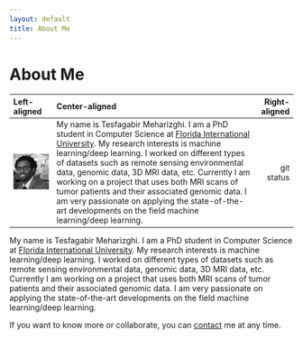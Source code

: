 ```yaml
---
layout: default
title: About Me
---
```

# About Me

| Left-aligned | Center-aligned | Right-aligned |
| :---         |     :---     |          ---: |
| ![](my_photo_bw.jpg)   | My name is Tesfagabir Meharizghi. I am a PhD student in Computer Science at [Florida International University](https://www.cis.fiu.edu). My research interests is machine learning/deep learning. I worked on different types of datasets such as remote sensing environmental data, genomic data, 3D MRI data, etc. Currently I am working on a project that uses both MRI scans of tumor patients and their associated genomic data. I am very passionate on applying the state-of-the-art developments on the field machine learning/deep learning.     | git status    |

My name is Tesfagabir Meharizghi. I am a PhD student in Computer Science at [Florida International University](https://www.cis.fiu.edu). My research interests is machine learning/deep learning. I worked on different types of datasets such as remote sensing environmental data, genomic data, 3D MRI data, etc. Currently I am working on a project that uses both MRI scans of tumor patients and their associated genomic data. I am very passionate on applying the state-of-the-art developments on the field machine learning/deep learning.

If you want to know more or collaborate, you can [contact](../contact/) me at any time.
